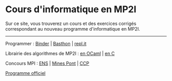 # Cours d'informatique en MP2I

Sur ce site, vous trouverez un cours et des exercices corrigés correspondant au nouveau programme d'informatique en MP2I.  

---

Programmer : [Binder](https://mybinder.org/v2/gh/fortierq/mp2i-binder/main?urlpath=git-pull%3Frepo%3Dhttps%253A%252F%252Fgithub.com%252Ffortierq%252Fmp2i-2021%26urlpath%3Dlab%252Ftree%252Fmp2i-2021%252F%26branch%3Dmain) | [Basthon](https://notebook.basthon.fr/ocaml) | [repl.it](https://replit.com/languages/c)

Librairie des algorithmes de MP2I : [en OCaml](https://github.com/fortierq/mp2i-library-ocaml) | [en C](https://github.com/fortierq/mp2i-library-c)  

Concours MPI : [ENS](https://diplome.di.ens.fr/informatique-ens) | [Mines Pont](https://www.concoursminesponts.fr/resources/pre%CC%81-Notice-MPI-2023-V1.0.pdf) | [CCP](https://www.concours-commun-inp.fr/fr/epreuves/les-epreuves-ecrites.html)

[Programme officiel](https://prepas.org/index.php?document=73)
